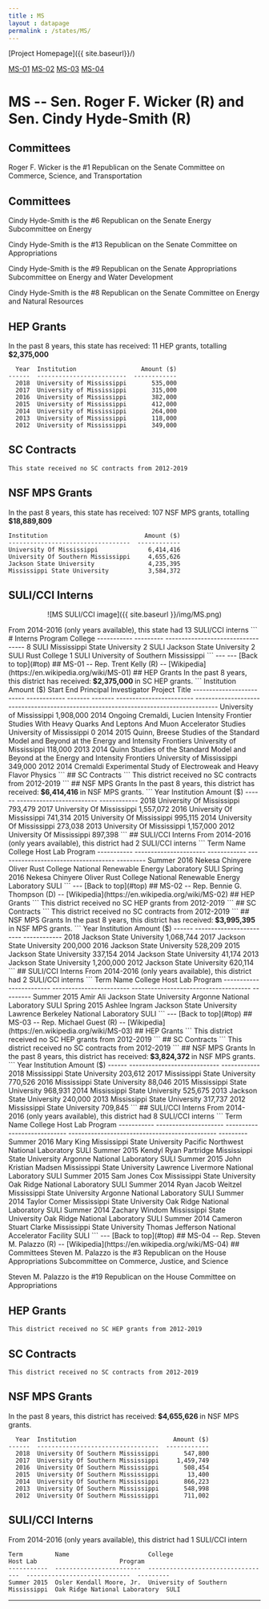 ```yaml
---
title : MS
layout : datapage
permalink : /states/MS/
---
```

<a name="top"></a>
[Project Homepage]({{ site.baseurl}}/)


[MS-01](#MS-01)  [MS-02](#MS-02)  [MS-03](#MS-03)  [MS-04](#MS-04)  

# MS -- Sen. Roger F. Wicker (R) and  Sen. Cindy Hyde-Smith (R)
## Committees
Roger F. Wicker is the #1 Republican on the Senate Committee on Commerce, Science, and Transportation 

## Committees
Cindy Hyde-Smith is the #6 Republican on the Senate Energy Subcommittee on Energy 

Cindy Hyde-Smith is the #13 Republican on the Senate Committee on Appropriations 

Cindy Hyde-Smith is the #9 Republican on the Senate Appropriations Subcommittee on Energy and Water Development 

Cindy Hyde-Smith is the #8 Republican on the Senate Committee on Energy and Natural Resources 

## HEP Grants
In the past 8 years, this state has received:
11 HEP grants, totalling <b> $2,375,000</b>
```
  Year  Institution                  Amount ($)
------  -------------------------  ------------
  2018  University of Mississippi       535,000
  2017  University of Mississippi       315,000
  2016  University of Mississippi       382,000
  2015  University of Mississippi       412,000
  2014  University of Mississippi       264,000
  2013  University of Mississippi       118,000
  2012  University of Mississippi       349,000
```
## SC Contracts
```
This state received no SC contracts from 2012-2019
```
## NSF MPS Grants
In the past 8 years, this state has received:
107 NSF MPS grants, totalling <b> $18,889,809</b>
```
Institution                           Amount ($)
----------------------------------  ------------
University Of Mississippi              6,414,416
University Of Southern Mississippi     4,655,626
Jackson State University               4,235,395
Mississippi State University           3,584,372
```
## SULI/CCI Interns
<p align="center">
![MS SULI/CCI image]({{ site.baseurl }}/img/MS.png)
</p>
From 2014-2016 (only years available), this state had 13 SULI/CCI interns
```
  # Interns  Program    College
-----------  ---------  ----------------------------------
          8  SULI       Mississippi State University
          2  SULI       Jackson State University
          2  SULI       Rust College
          1  SULI       University of Southern Mississippi
```
---
---
<a name="MS-01"></a>
[Back to top](#top)
## MS-01 -- Rep. Trent Kelly (R) -- [Wikipedia](https://en.wikipedia.org/wiki/MS-01)
## HEP Grants
In the past 8 years, this district has received:<b> $2,375,000 </b>in SC HEP grants.
```
Institution                  Amount ($)    Start  End      Principal Investigator    Project Title
-------------------------  ------------  -------  -------  ------------------------  -------------------------------------------------------------------------------------
University of Mississippi     1,908,000     2014  Ongoing  Cremaldi, Lucien          Intensity Frontier Studies With Heavy Quarks And Leptons And Muon Accelerator Studies
University of Mississippi             0     2014  2015     Quinn, Breese             Studies of the Standard Model and Beyond at the Energy and Intensity Frontiers
University of Mississippi       118,000     2013  2014     Quinn                     Studies of the Standard Model and Beyond at the Energy and Intensity Frontiers
University of Mississippi       349,000     2012  2014     Cremaldi                  Experimental Study of Electroweak and Heavy Flavor Physics
```
## SC Contracts
```
This district received no SC contracts from 2012-2019
```
## NSF MPS Grants
In the past 8 years, this district has received:<b> $6,414,416 </b>in NSF MPS grants.
```
  Year  Institution                  Amount ($)
------  -------------------------  ------------
  2018  University Of Mississippi       793,479
  2017  University Of Mississippi     1,557,072
  2016  University Of Mississippi       741,314
  2015  University Of Mississippi       995,115
  2014  University Of Mississippi       273,038
  2013  University Of Mississippi     1,157,000
  2012  University Of Mississippi       897,398
```
## SULI/CCI Interns
From 2014-2016 (only years available), this district had 2 SULI/CCI interns
```
Term         Name                    College       Host Lab                              Program
-----------  ----------------------  ------------  ------------------------------------  ---------
Summer 2016  Nekesa Chinyere Oliver  Rust College  National Renewable Energy Laboratory  SULI
Spring 2016  Nekesa Chinyere Oliver  Rust College  National Renewable Energy Laboratory  SULI
```
---
<a name="MS-02"></a>
[Back to top](#top)
## MS-02 -- Rep. Bennie G. Thompson (D) -- [Wikipedia](https://en.wikipedia.org/wiki/MS-02)
## HEP Grants
```
This district received no SC HEP grants from 2012-2019
```
## SC Contracts
```
This district received no SC contracts from 2012-2019
```
## NSF MPS Grants
In the past 8 years, this district has received:<b> $3,995,395 </b>in NSF MPS grants.
```
  Year  Institution                 Amount ($)
------  ------------------------  ------------
  2018  Jackson State University     1,068,744
  2017  Jackson State University       200,000
  2016  Jackson State University       528,209
  2015  Jackson State University       337,154
  2014  Jackson State University        41,174
  2013  Jackson State University     1,200,000
  2012  Jackson State University       620,114
```
## SULI/CCI Interns
From 2014-2016 (only years available), this district had 2 SULI/CCI interns
```
Term         Name           College                   Host Lab                               Program
-----------  -------------  ------------------------  -------------------------------------  ---------
Summer 2015  Amir Ali       Jackson State University  Argonne National Laboratory            SULI
Spring 2015  Ashlee Ingram  Jackson State University  Lawrence Berkeley National Laboratory  SULI
```
---
<a name="MS-03"></a>
[Back to top](#top)
## MS-03 -- Rep. Michael Guest (R) -- [Wikipedia](https://en.wikipedia.org/wiki/MS-03)
## HEP Grants
```
This district received no SC HEP grants from 2012-2019
```
## SC Contracts
```
This district received no SC contracts from 2012-2019
```
## NSF MPS Grants
In the past 8 years, this district has received:<b> $3,824,372 </b>in NSF MPS grants.
```
  Year  Institution                     Amount ($)
------  ----------------------------  ------------
  2018  Mississippi State University       203,612
  2017  Mississippi State University       770,526
  2016  Mississippi State University        88,046
  2015  Mississippi State University       968,931
  2014  Mississippi State University       525,675
  2013  Jackson State University           240,000
  2013  Mississippi State University       317,737
  2012  Mississippi State University       709,845
```
## SULI/CCI Interns
From 2014-2016 (only years available), this district had 8 SULI/CCI interns
```
Term         Name                   College                       Host Lab                                        Program
-----------  ---------------------  ----------------------------  ----------------------------------------------  ---------
Summer 2016  Mary King              Mississippi State University  Pacific Northwest National Laboratory           SULI
Summer 2015  Kendyl Ryan Partridge  Mississippi State University  Argonne National Laboratory                     SULI
Summer 2015  John Kristian Madsen   Mississippi State University  Lawrence Livermore National Laboratory          SULI
Summer 2015  Sam Jones Cox          Mississippi State University  Oak Ridge National Laboratory                   SULI
Summer 2014  Ryan Jacob Weitzel     Mississippi State University  Argonne National Laboratory                     SULI
Summer 2014  Taylor Comer           Mississippi State University  Oak Ridge National Laboratory                   SULI
Summer 2014  Zachary Windom         Mississippi State University  Oak Ridge National Laboratory                   SULI
Summer 2014  Cameron Stuart Clarke  Mississippi State University  Thomas Jefferson National Accelerator Facility  SULI
```
---
<a name="MS-04"></a>
[Back to top](#top)
## MS-04 -- Rep. Steven M. Palazzo (R) -- [Wikipedia](https://en.wikipedia.org/wiki/MS-04)
## Committees
Steven M. Palazzo is the #3 Republican on the House Appropriations Subcommittee on Commerce, Justice, and Science 

Steven M. Palazzo is the #19 Republican on the House Committee on Appropriations 

## HEP Grants
```
This district received no SC HEP grants from 2012-2019
```
## SC Contracts
```
This district received no SC contracts from 2012-2019
```
## NSF MPS Grants
In the past 8 years, this district has received:<b> $4,655,626 </b>in NSF MPS grants.
```
  Year  Institution                           Amount ($)
------  ----------------------------------  ------------
  2018  University Of Southern Mississippi       547,800
  2017  University Of Southern Mississippi     1,459,749
  2016  University Of Southern Mississippi       508,454
  2015  University Of Southern Mississippi        13,400
  2014  University Of Southern Mississippi       866,223
  2013  University Of Southern Mississippi       548,998
  2012  University Of Southern Mississippi       711,002
```
## SULI/CCI Interns
From 2014-2016 (only years available), this district had 1 SULI/CCI intern
```
Term         Name                      College                             Host Lab                       Program
-----------  ------------------------  ----------------------------------  -----------------------------  ---------
Summer 2015  Osler Kendall Moore, Jr.  University of Southern Mississippi  Oak Ridge National Laboratory  SULI
```
---
